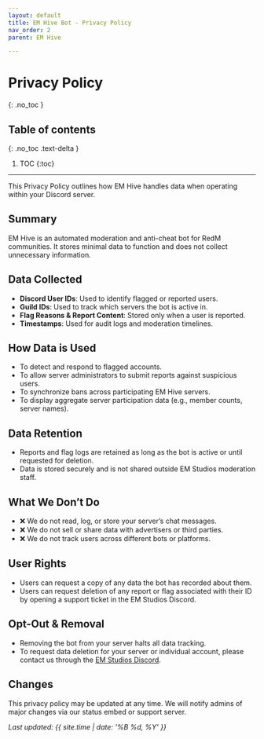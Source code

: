 ```yaml
---
layout: default
title: EM Hive Bot - Privacy Policy
nav_order: 2
parent: EM Hive

---
```


# Privacy Policy
{: .no_toc }

## Table of contents
{: .no_toc .text-delta }

1. TOC
{:toc}

---

This Privacy Policy outlines how EM Hive handles data when operating within your Discord server.

## Summary

EM Hive is an automated moderation and anti-cheat bot for RedM communities. It stores minimal data to function and does not collect unnecessary information.

## Data Collected

- **Discord User IDs**: Used to identify flagged or reported users.
- **Guild IDs**: Used to track which servers the bot is active in.
- **Flag Reasons & Report Content**: Stored only when a user is reported.
- **Timestamps**: Used for audit logs and moderation timelines.

## How Data is Used

- To detect and respond to flagged accounts.
- To allow server administrators to submit reports against suspicious users.
- To synchronize bans across participating EM Hive servers.
- To display aggregate server participation data (e.g., member counts, server names).

## Data Retention

- Reports and flag logs are retained as long as the bot is active or until requested for deletion.
- Data is stored securely and is not shared outside EM Studios moderation staff.

## What We Don’t Do

- ❌ We do not read, log, or store your server’s chat messages.
- ❌ We do not sell or share data with advertisers or third parties.
- ❌ We do not track users across different bots or platforms.

## User Rights

- Users can request a copy of any data the bot has recorded about them.
- Users can request deletion of any report or flag associated with their ID by opening a support ticket in the EM Studios Discord.

## Opt-Out & Removal

- Removing the bot from your server halts all data tracking.
- To request data deletion for your server or individual account, please contact us through the [EM Studios Discord](https://discord.gg/pugmjxBKR8).

## Changes

This privacy policy may be updated at any time. We will notify admins of major changes via our status embed or support server.

_Last updated: {{ site.time | date: '%B %d, %Y' }}_
